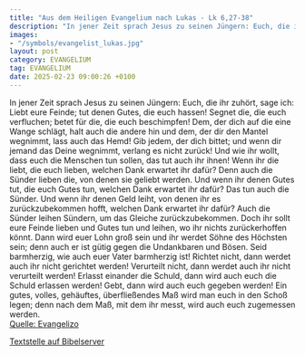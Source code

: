 ```yaml
---
title: "Aus dem Heiligen Evangelium nach Lukas - Lk 6,27-38"
description: "In jener Zeit sprach Jesus zu seinen Jüngern: Euch, die ihr zuhört, sage ich: Liebt eure Feinde; tut denen Gutes, die euch hassen! Segnet die, die euch verfluchen; betet für die, die euch beschimpfen! Dem, der dich auf die eine Wange schlägt, halt auch die andere hin und dem, der...."
images:
- "/symbols/evangelist_lukas.jpg"
layout: post
category: EVANGELIUM
tag: EVANGELIUM
date: 2025-02-23 09:00:26 +0100
---
```

In jener Zeit sprach Jesus zu seinen Jüngern: Euch, die ihr zuhört, sage ich: Liebt eure Feinde; tut denen Gutes, die euch hassen!
Segnet die, die euch verfluchen; betet für die, die euch beschimpfen!
Dem, der dich auf die eine Wange schlägt, halt auch die andere hin und dem, der dir den Mantel wegnimmt, lass auch das Hemd!
Gib jedem, der dich bittet; und wenn dir jemand das Deine wegnimmt, verlang es nicht zurück!
Und wie ihr wollt, dass euch die Menschen tun sollen, das tut auch ihr ihnen!
Wenn ihr die liebt, die euch lieben, welchen Dank erwartet ihr dafür? Denn auch die Sünder lieben die, von denen sie geliebt werden.<!--more-->
Und wenn ihr denen Gutes tut, die euch Gutes tun, welchen Dank erwartet ihr dafür? Das tun auch die Sünder.
Und wenn ihr denen Geld leiht, von denen ihr es zurückzubekommen hofft, welchen Dank erwartet ihr dafür? Auch die Sünder leihen Sündern, um das Gleiche zurückzubekommen.
Doch ihr sollt eure Feinde lieben und Gutes tun und leihen, wo ihr nichts zurückerhoffen könnt. Dann wird euer Lohn groß sein und ihr werdet Söhne des Höchsten sein; denn auch er ist gütig gegen die Undankbaren und Bösen.
Seid barmherzig, wie auch euer Vater barmherzig ist!
Richtet nicht, dann werdet auch ihr nicht gerichtet werden! Verurteilt nicht, dann werdet auch ihr nicht verurteilt werden! Erlasst einander die Schuld, dann wird auch euch die Schuld erlassen werden!
Gebt, dann wird auch euch gegeben werden! Ein gutes, volles, gehäuftes, überfließendes Maß wird man euch in den Schoß legen; denn nach dem Maß, mit dem ihr messt, wird auch euch zugemessen werden.<br>
[Quelle: Evangelizo](https://evangeliumtagfuertag.org/DE/gospel)

[Textstelle auf Bibelserver](https://www.bibleserver.com/EU/Lukas6,27-38)
